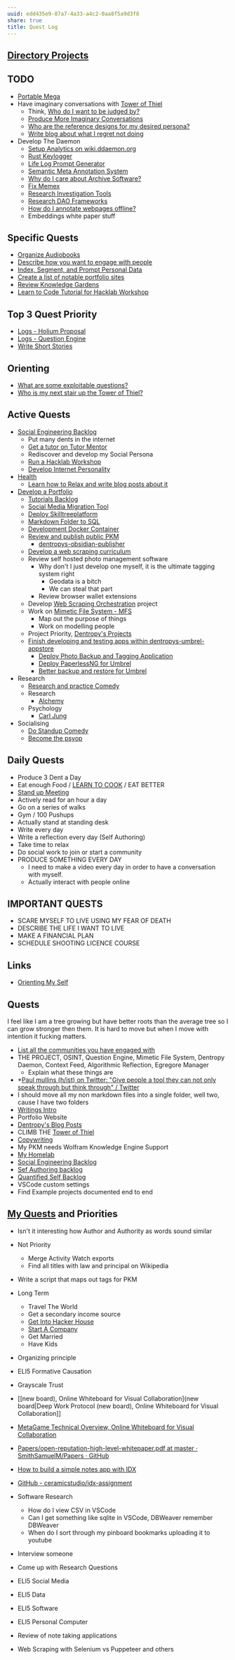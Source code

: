 ```yaml
---
uuid: edd435e9-87a7-4a33-a4c2-0aa8f5a9d3f8
share: true
title: Quest Log
---
```

## [Directory Projects](/undefined)

## TODO

* [Portable Mega](/undefined)
* Have imaginary conversations with [Tower of Thiel](/undefined)
	* Think, [Who do I want to be judged by?](/undefined)
	* [Produce More Imaginary Conversations](/undefined)
	* [Who are the reference designs for my desired persona?](/undefined)
	* [Write blog about what I regret not doing](/undefined)
* Develop The Daemon
	* [Setup Analytics on wiki.ddaemon.org](/undefined)
	* [Rust Keylogger](/undefined)
	* [Life Log Prompt Generator](/undefined)
	* [Semantic Meta Annotation System](/undefined)
	- [Why do I care about Archive Software?](/undefined)
	- [Fix Memex](/undefined)
	- [Research Investigation Tools](/undefined)
	- [Research DAO Frameworks](/undefined)
	- [How do I annotate webpages offline?](/undefined)
	- Embeddings white paper stuff

## Specific Quests

* [Organize Audiobooks](/undefined)
* [Describe how you want to engage with people](/undefined)
* [Index, Segment, and Prompt Personal Data](/undefined)
* [Create a list of notable portfolio sites](/undefined)
* [Review Knowledge Gardens](/undefined)
* [Learn to Code Tutorial for Hacklab Workshop](/undefined)

## Top 3 Quest Priority

* [Logs - Holium Proposal](/c80871f3-af43-45f8-a562-d84fdd046608)
* [Logs - Question Engine](/undefined)
* [Write Short Stories](/undefined)

## Orienting

* [What are some exploitable questions?](/undefined)
* [Who is my next stair up the Tower of Thiel?](/undefined)

## Active Quests

* [Social Engineering Backlog](/undefined)
	* Put many dents in the internet
	* [Get a tutor on Tutor Mentor](/undefined)
	* Rediscover and develop my Social Persona
	* [Run a Hacklab Workshop](/undefined)
	* [Develop Internet Personality](/undefined)
* [Health](/undefined)
	* [Learn how to Relax and write blog posts about it](/undefined)
* [Develop a Portfolio](/undefined)
	* [Tutorials Backlog](/31f7e81a-967e-41f4-872e-91d1571df726)
	* [Social Media Migration Tool](/undefined)
	* [Deploy Skilltreeplatform](/undefined)
	* [Markdown Folder to SQL](/undefined)
	* [Development Docker Container](/undefined)
	* [Review and publish public PKM](/undefined)
		* [dentropys-obsidian-publisher](/f43d858e-c32e-4d15-bfc4-456bb7f56ceb)
	* [Develop a web scraping curriculum](/undefined)
	* Review self hosted photo management software
		* Why don't I just develop one myself, it is the ultimate tagging system right
			* Geodata is a bitch
			* We can steal that part
		* Review browser wallet extensions
	* Develop [Web Scraping Orchestration](/dd43be98-5e8e-45b2-b279-6cfb7474bba9) project
	* Work on [Mimetic File System - MFS](/174ec832-c137-4d44-b581-3e552e0c047e)
		* Map out the purpose of things
		* Work on modelling people
	* Project Priority, [Dentropy's Projects](/e76c8ac9-69f3-477f-8015-556e83738432)
	* [Finish developing and testing apps within dentropys-umbrel-appstore](/undefined)
		* [Deploy Photo Backup and Tagging Application](/undefined)
		* [Deploy PaperlessNG for Umbrel](/undefined)
		* [Better backup and restore for Umbrel](/undefined)
* Research
	* [Research and practice Comedy](/undefined)
	* Research
		* [Alchemy](/b6fc2847-9416-465e-ac55-bdbdd3e14387)
	* Psychology
		* [Carl Jung](/undefined)
* Socialising
	* [Do Standup Comedy](/undefined)
	* [Become the psyop](/undefined)

## Daily Quests

* Produce 3 Dent a Day
* Eat enough Food / [LEARN TO COOK](/c5f350fd-ab1d-4111-9f0d-cdd7eabd9bfa) / EAT BETTER
* [Stand up Meeting](/undefined)
* Actively read for an hour a day
* Go on a series of walks
* Gym / 100 Pushups
* Actually stand at standing desk
* Write every day
* Write a reflection every day (Self Authoring)
* Take time to relax
* Do social work to join or start a community
* PRODUCE SOMETHING EVERY DAY
	* I need to make a video every day in order to have a conversation with myself.
	* Actually interact with people online

## IMPORTANT QUESTS

* SCARE MYSELF TO LIVE USING MY FEAR OF DEATH
* DESCRIBE THE LIFE I WANT TO LIVE
* MAKE A FINANCIAL PLAN
* SCHEDULE SHOOTING LICENCE COURSE

## Links

* [Orienting My Self](/undefined)

## Quests

I feel like I am a tree growing but have better roots than the average tree so I can grow stronger then them. It is hard to move but when I move with intention it fucking matters.

* [List all the communities you have engaged with](/undefined)
* THE PROJECT, OSINT, Question Engine, Mimetic File System, Dentropy Daemon, Context Feed, Algorithmic Reflection, Egregore Manager
	* Explain what these things are
* *[Paul mullins (h/ist) on Twitter: "Give people a tool they can not only speak through but think through" / Twitter](https://twitter.com/PaulWMullins/status/1632183202813992960)
* I should move all my non markdown files into a single folder, well two, cause I have two folders
* [Writings Intro](/undefined)
* Portfolio Website
* [Dentropy's Blog Posts](/3d59d5cc-de9f-42d3-96fd-e4bb02710a33)
* CLIMB THE [Tower of Thiel](/undefined)
* [Copywriting](/937a6a80-fc9e-4598-89f1-a079aea52910)
* My PKM needs Wolfram Knowledge Engine Support
* [My Homelab](/undefined)
* [Social Engineering Backlog](/undefined)
* [Sef Authoring backlog](/undefined)
* [Quantified Self Backlog](/undefined)
* VSCode custom settings
* Find Example projects documented end to end


## [My Quests](/undefined) and Priorities

* Isn't it interesting how Author and Authority as words sound similar
* Not Priority
	* Merge Activity Watch exports
	* Find all titles with law and principal on Wikipedia
* Write a script that maps out tags for PKM
* Long Term
	* Travel The World
	* Get a secondary income source
	* [Get Into Hacker House](/undefined)
	* [Start A Company](/undefined)
	* Get Married
	* Have Kids



* Organizing principle
* ELI5 Formative Causation
* Grayscale Trust
* [[new board), Online Whiteboard for Visual Collaboration](new board|Deep Work Protocol (new board), Online Whiteboard for Visual Collaboration]]
* [MetaGame Technical Overview, Online Whiteboard for Visual Collaboration](https://miro.com/app/board/o9J_l1wGHcA=/)
* [Papers/open-reputation-high-level-whitepaper.pdf at master · SmithSamuelM/Papers · GitHub](https://github.com/SmithSamuelM/Papers/blob/master/whitepapers/open-reputation-high-level-whitepaper.pdf)
* [How to build a simple notes app with IDX](https://blog.ceramic.network/how-to-build-a-simple-notes-app-with-idx/)
* [GitHub - ceramicstudio/idx-assignment](https://github.com/ceramicstudio/idx-assignment)
* Software Research
  * How do I view CSV in VSCode
  * Can I get something like sqlite in VSCode, DBWeaver remember DBWeaver
  * When do I sort through my pinboard bookmarks uploading it to youtube
* Interview someone
* Come up with Research Questions
* ELI5 Social Media
* ELI5 Data
* ELI5 Software
* ELI5 Personal Computer
* Review of note taking applications
* Web Scraping with Selenium vs Puppeteer and others